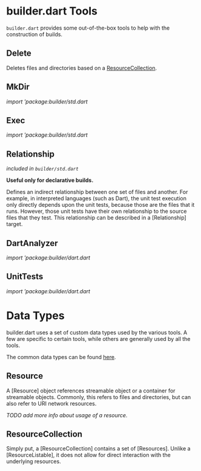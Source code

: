 builder.dart Tools
==================

`builder.dart` provides some out-of-the-box tools to help with the construction
of builds.





Delete
------

Deletes files and directories based on a [ResourceCollection](datatypes.md).



MkDir
-----

*import 'package:builder/std.dart*


Exec
----

*import 'package:builder/std.dart*


Relationship
------------

*included in `builder/std.dart`*

**Useful only for declarative builds.**

Defines an indirect relationship between one set of files and another.  For
example, in interpreted languages (such as Dart), the unit test execution only
directly depends upon the unit tests, because those are the files that it runs.
However, those unit tests have their own relationship to the source files that
they test.  This relationship can be described in a [Relationship] target.


DartAnalyzer
------------

*import 'package:builder/dart.dart*


UnitTests
---------

*import 'package:builder/dart.dart*




Data Types
==========

builder.dart uses a set of custom data types used by the various tools.  A few
are specific to certain tools, while others are generally used by all the
tools.

The common data types can be found [here](datatypes.md).


Resource
--------

A [Resource] object references streamable object or a container for streamable
objects.  Commonly, this refers to files and directories, but can also refer
to URI network resources.

_TODO add more info about usage of a resource._


ResourceCollection
------------------

Simply put, a [ResourceCollection] contains a set of [Resources].  Unlike a
[ResourceListable], it does not allow for direct interaction with the underlying
resources.


